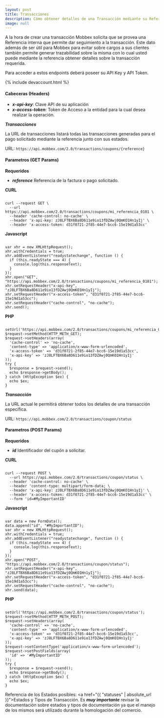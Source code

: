 ```yaml
---
layout: post
title: Transacciones
description: Cómo obtener detalles de una Transacción mediante su Referencia
image: null
---
```


A la hora de crear una transacción Mobbex solicita que se provea una Referencia interna que permite dar seguimiento a la transacción. Este dato además de ser útil para Mobbex para evitar sobre cargos a sus clientes también permite generar trazabilidad sobre la misma con lo cual usted puede mediante la referencia obtener detalles sobre la transacción requerida.

Para acceder a estos endpoints deberá poseer su API Key y API Token.

{% include devaccount.html %}

#### Cabeceras (Headers)
- ___x-api-key___: Clave API de su aplicación<br/>
- ___x-access-token___: Token de Acceso a la entidad para la cual desea realizar la operación.<br/>

***Transacciones***  

La URL de transacciones listará todas las transacciones generadas para el pago solicitado mediante la referencia junto con sus estados.

URL: ```https://api.mobbex.com/2.0/transactions/coupons/{reference}```

#### Parametros (GET Params)

__Requeridos__<br/>
- ___reference___ Referencia de la factura o pago solicitado.<br/>

__CURL__
<pre><code class="bash">
curl --request GET \
  --url https://api.mobbex.com/2.0/transactions/coupons/mi_referencia_0101 \
  --header 'cache-control: no-cache' \
  --header 'x-api-key: zJ8LFTBX6Ba8D611e9io13fDZAwj0QmKO1Hn1yIj' \
  --header 'x-access-token: d31f0721-2f85-44e7-bcc6-15e19d1a53cc'
</code></pre>

__Javascript__
<pre><code>
var xhr = new XMLHttpRequest();
xhr.withCredentials = true;
xhr.addEventListener("readystatechange", function () {
  if (this.readyState === 4) {
    console.log(this.responseText);
  }
});
xhr.open("GET", "https://api.mobbex.com/2.0/transactions/coupons/mi_referencia_0101");
xhr.setRequestHeader("x-api-key", "zJ8LFTBX6Ba8D611e9io13fDZAwj0QmKO1Hn1yIj");
xhr.setRequestHeader("x-access-token", "d31f0721-2f85-44e7-bcc6-15e19d1a53cc");
xhr.setRequestHeader("cache-control", "no-cache");
xhr.send();
</code></pre>

__PHP__
<pre><code>
<?php  
$request = new HttpRequest();
$request->setUrl('https://api.mobbex.com/2.0/transactions/coupons/mi_referencia_0101');
$request->setMethod(HTTP_METH_GET);  
$request->setHeaders(array(
  'cache-control' => 'no-cache',
  'content-type' => 'application/x-www-form-urlencoded',
  'x-access-token' => 'd31f0721-2f85-44e7-bcc6-15e19d1a53cc',
  'x-api-key' => 'zJ8LFTBX6Ba8D611e9io13fDZAwj0QmKO1Hn1yIj'
));  
try {
  $response = $request->send();    
  echo $response->getBody();
} catch (HttpException $ex) {
  echo $ex;
}
</code></pre>

***Transacción***  

La URL actual le permitirá obtener todos los detalles de una transacción específica.

URL: ```https://api.mobbex.com/2.0/transactions/coupon/status```

#### Parametros (POST Params)

__Requeridos__<br/>
- ___id___ Identificador del cupón a solicitar.<br/>

__CURL__
<pre><code class="bash">
curl --request POST \
  --url https://api.mobbex.com/2.0/transactions/coupon/status \
  --header 'cache-control: no-cache' \
  --header 'content-type: multipart/form-data; \
  --header 'x-api-key: zJ8LFTBX6Ba8D611e9io13fDZAwj0QmKO1Hn1yIj' \
  --header 'x-access-token: d31f0721-2f85-44e7-bcc6-15e19d1a53cc' \
  --form 'id=#MyImportantID'
</code></pre>

__Javascript__
<pre><code>
var data = new FormData();
data.append("id", "#MyImportantID");
var xhr = new XMLHttpRequest();
xhr.withCredentials = true;
xhr.addEventListener("readystatechange", function () {
  if (this.readyState === 4) {
    console.log(this.responseText);
  }
});
xhr.open("POST", "https://api.mobbex.com/2.0/transactions/coupon/status");
xhr.setRequestHeader("x-api-key", "zJ8LFTBX6Ba8D611e9io13fDZAwj0QmKO1Hn1yIj");
xhr.setRequestHeader("x-access-token", "d31f0721-2f85-44e7-bcc6-15e19d1a53cc");
xhr.setRequestHeader("cache-control", "no-cache");
xhr.send(data);
</code></pre>

__PHP__
<pre><code>
<?php  
$request = new HttpRequest();
$request->setUrl('https://api.mobbex.com/2.0/transactions/coupon/status');
$request->setMethod(HTTP_METH_POST);  
$request->setHeaders(array(
  'cache-control' => 'no-cache',
  'content-type' => 'application/x-www-form-urlencoded',
  'x-access-token' => 'd31f0721-2f85-44e7-bcc6-15e19d1a53cc',
  'x-api-key' => 'zJ8LFTBX6Ba8D611e9io13fDZAwj0QmKO1Hn1yIj'
));  
$request->setContentType('application/x-www-form-urlencoded');
$request->setPostFields(array(
  'id' => '#MyImportantID'
));  
try {
  $response = $request->send();    
  echo $response->getBody();
} catch (HttpException $ex) {
  echo $ex;
}
</code></pre>

Referencia de los Estados posibles: <a href="{{ "statuses" | absolute_url }}">Estados y Tipos de Transacción</a>. Es ***muy importante*** revisar la documentación sobre estados y tipos de documentación ya que el manejo de los mismos será utilizado durante la homologación del comercio.